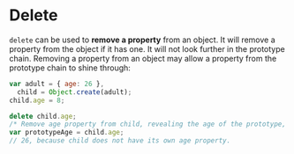 # Delete

`delete` can be used to **remove a property** from an object. It will remove a property from the
object if it has one. It will not look further in the prototype chain.
Removing a property from an object may allow a property from the prototype chain to shine through:

```js
var adult = { age: 26 },
  child = Object.create(adult);
child.age = 8;

delete child.age;
/* Remove age property from child, revealing the age of the prototype, because then it is not overriden. */
var prototypeAge = child.age;
// 26, because child does not have its own age property.
```
